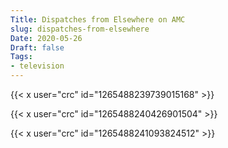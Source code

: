 ```yaml
---
Title: Dispatches from Elsewhere on AMC
slug: dispatches-from-elsewhere
Date: 2020-05-26
Draft: false
Tags:
- television
---
```


{{< x user="crc" id="1265488239739015168" >}}
<a rel="syndication" class="u-syndication" href="https://twitter.com/crc/status/1265488239739015168"></a>

{{< x user="crc" id="1265488240426901504" >}}
<a rel="syndication" class="u-syndication" href="https://twitter.com/crc/status/1265488240426901504"></a>

{{< x user="crc" id="1265488241093824512" >}}
<a rel="syndication" class="u-syndication" href="https://twitter.com/crc/status/1265488241093824512"></a>